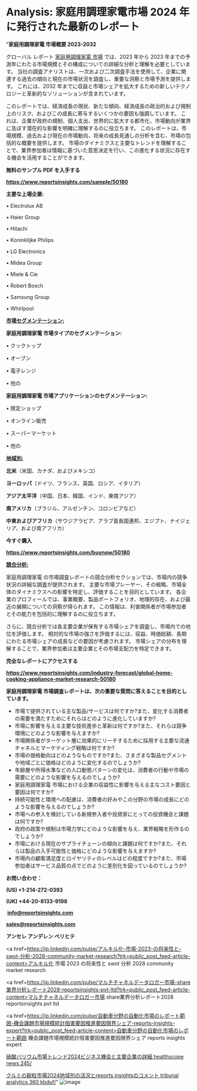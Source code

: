 # Analysis: 家庭用調理家電市場 2024 年に発行された最新のレポート

"<strong>家庭用調理家電 市場概要 2023-2032</strong>

グローバル レポート <a href=https://www.reportsinsights.com/sample/50180>家庭用調理家電 市場</a> では、2023 年から 2023 年までの予測年にわたる市場規模とその構成についての詳細な分析と理解を必要としています。 当社の調査アナリストは、一次および二次調査手法を使用して、企業に関連する過去の傾向と現在の市場状況を調査し、重要な洞察と市場予測を提供します。 これには、2032 年までに収益と市場シェアを拡大​​するための新しいテクノロジーと革新的なソリューションが含まれています。

このレポートでは、経済成長の現状、新たな傾向、経済成長の政治的および規制上のリスク、およびこの成長に寄与するいくつかの要因も強調しています。 これは、企業が政府の規制、個人支出、世界的に拡大する都市化、市場動向が業界に及ぼす潜在的な影響を明確に理解するのに役立ちます。 このレポートは、市場規模、過去および現在の市場動向、将来の成長見通しの分析を含む、市場の包括的な概要を提供します。 市場のダイナミクスと主要なトレンドを理解することで、業界参加者は情報に基づいた意思決定を行い、この進化する状況に存在する機会を活用することができます。

<strong><b>無料のサンプル PDF を入手する</b></strong>

<a href=https://www.reportsinsights.com/sample/50180><strong><u>https://www.reportsinsights.com/sample/50180</u></strong></a>

<strong>主要な上場企業:</strong>

• Electrolux AB

• Haier Group

• Hitachi

• Koninklijke Philips

• LG Electronics

• Midea Group

• Miele & Cie

• Robert Bosch

• Samsung Group

• Whirlpool

<strong><u>市場セグメンテーション</u></strong><strong><u>:</u></strong>

<strong>家庭用調理家電 市場タイプのセグメンテーション:</strong>

• クックトップ

• オーブン

• 電子レンジ

• 他の

<strong>家庭用調理家電 市場アプリケーションのセグメンテーション:</strong>

• 限定ショップ

• オンライン販売

• スーパーマーケット

• 他の

<strong><u>地域別</u></strong><strong><u>:</u></strong>

<strong>北米</strong>（米国、カナダ、およびメキシコ）

<strong>ヨーロッパ</strong>（ドイツ、フランス、英国、ロシア、イタリア）

<strong>アジア太平洋</strong>（中国、日本、韓国、インド、東南アジア）

<strong>南アメリカ</strong>（ブラジル、アルゼンチン、コロンビアなど）

<strong>中東およびアフリカ</strong>（サウジアラビア、アラブ首長国連邦、エジプト、ナイジェリア、および南アフリカ）

<strong>今すぐ購入</strong>

<a href=https://www.reportsinsights.com/buynow/50180><strong><u>https://www.reportsinsights.com/buynow/50180</u></strong></a>

<strong><u>競合分析:</u></strong>

家庭用調理家電 の市場調査レポートの競合分析セクションでは、市場内の競争状況の詳細な調査が提供されます。 主要な市場プレーヤー、その戦略、市場全体のダイナミクスへの影響を特定し、評価することを目的としています。 各企業のプロフィールでは、事業概要、製品ポートフォリオ、地理的存在、および最近の展開についての洞察が得られます。 この情報は、利害関係者が市場参加者とその能力を包括的に理解するのに役立ちます。

さらに、競合分析では各主要企業が保有する市場シェアを調査し、市場内での地位を評価します。 相対的な市場の強さを評価するには、収益、時価総額、長期にわたる市場シェアの成長などの要因が考慮されます。 市場シェアの分布を理解することで、業界参加者は主要企業とその市場支配力を特定できます。

<strong>完全なレポートにアクセスする</strong>

<a href=https://www.reportsinsights.com/industry-forecast/global-home-cooking-appliance-market-research-50180><strong><u><b>https://www.reportsinsights.com/industry-forecast/global-home-cooking-appliance-market-research-50180</b></u></strong></a>

<strong><b>家庭用調理家電 市場調査レポートは、次の重要な質問に答えることを目的としています。</b></strong>
<ul>
  <li>市場で提供されている主な製品/サービスは何ですか?また、変化する消費者の需要を満たすためにそれらはどのように進化していますか?</li>
  <li>市場に影響を与える主要な技術進歩と革新は何ですか?また、それらは競争環境にどのような影響を与えますか?</li>
  <li>市場関係者がターゲット層に効果的にリーチするために採用する主要な流通チャネルとマーケティング戦略は何ですか?</li>
  <li>市場の価格動向はどのようなものですか?また、さまざまな製品セグメントや地域ごとに価格はどのように変化するのでしょうか?</li>
  <li>年齢層や所得水準などの人口動態パターンの変化は、消費者の行動や市場の需要にどのような影響を与えるのでしょうか?</li>
  <li>家庭用調理家電 市場における企業の収益性に影響を与える主なコスト要因と要因は何ですか?</li>
  <li>持続可能性と環境への配慮は、消費者の好みやこの分野の市場の成長にどのような影響を与えるのでしょうか?</li>
  <li>市場への参入を検討している新規参入者や投資家にとっての投資機会と課題は何ですか?</li>
  <li>政府の政策や規制は市場力学にどのような影響を与え、業界戦略を形作るのでしょうか?</li>
  <li>市場における現在のサプライチェーンの傾向と課題は何ですか?また、それらは製品の入手可能性と価格にどのような影響を与えますか?</li>
  <li>市場内の顧客満足度とロイヤリティのレベルはどの程度ですか?また、市場参加者はサービス品質の点でどのように差別化を図っているのでしょうか?</li>
</ul>
<strong>お問い合わせ：</strong>

<strong>(US) +1-214-272-0393</strong>

<strong>(UK) +44-20-8133-9198</strong>

<strong> </strong><a href=info@reportsinsights.com><strong><u>info@reportsinsights.com</u></strong></a>

<a href=sales@reportsinsights.com><strong><u>sales@reportsinsights.com</u></strong></a>

<strong>アンセレ アンデレン ベリヒテ</strong>

<a href=https://jp.linkedin.com/pulse/アルキル化-市場-2023-の将来性と-swot-分析-2028-community-market-research?trk=public_post_feed-article-content>アルキル化 市場 2023 の将来性と swot 分析 2028 community market research</a>

<a href=https://jp.linkedin.com/pulse/マルチチャネルデータロガー市場-share業界分析レポート2028-reportsinsights-pvt-ltd?trk=public_post_feed-article-content>マルチチャネルデータロガー市場 share業界分析レポート2028 reportsinsights pvt ltd</a>

<a href=https://jp.linkedin.com/pulse/自動車分野の自動化市場のレポート範囲-機会課題市場規模統計阻害要因推進要因限界シェア-reports-insights-expert?trk=public_post_feed-article-content>自動車分野の自動化市場のレポート範囲 機会課題市場規模統計阻害要因推進要因限界シェア reports insights expert</a>

<a href=https://www.linkedin.com/pulse/硝酸バリウム市場トレンド2024ビジネス機会と主要企業の詳細-healthscope-news-245/>硝酸バリウム市場トレンド2024ビジネス機会と主要企業の詳細 healthscope news 245/</a>

<a href=https://www.linkedin.com/pulse/クルミの穀粒市場2024地域別の活況とreports-insightsのコメント-tribunal-analytics-360-kbduf/>クルミの穀粒市場2024地域別の活況とreports insightsのコメント tribunal analytics 360 kbduf/</a>"
![image](https://github.com/gayatrid12/RItrends/assets/158473851/97bf429b-7ff0-42ff-96ad-3eb0e32b8be5)
